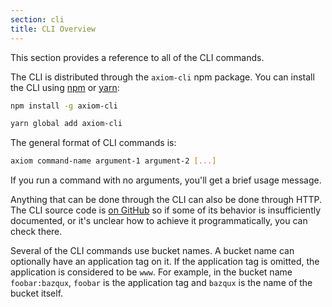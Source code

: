 ```yaml
---
section: cli
title: CLI Overview
---
```


This section provides a reference to all of the CLI commands.

The CLI is distributed through the `axiom-cli` npm package. You can
install the CLI using [npm](https://www.npmjs.com/get-npm) or
[yarn](https://yarnpkg.com/):

```bash
npm install -g axiom-cli
```

```bash
yarn global add axiom-cli
```

The general format of CLI commands is:

```bash
axiom command-name argument-1 argument-2 [...]
```

If you run a command with no arguments, you'll get a brief usage
message.

Anything that can be done through the CLI can also be done through
HTTP. The CLI source code is [on
GitHub](https://github.com/axiom-org/axiom/blob/master/ts/src/node/cli-main.ts)
so if some of its behavior is insufficiently documented, or it's
unclear how to achieve it programmatically, you can check there.

Several of the CLI commands use bucket names. A bucket name can
optionally have an application tag on it. If the application tag is
omitted, the application is considered to be `www`. For example, in the
bucket name `foobar:bazqux`, `foobar` is the application tag and
`bazqux` is the name of the bucket itself.
